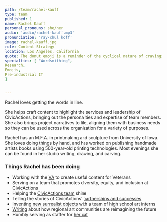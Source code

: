 ```yaml
---
path: /team/rachel-kauff
type: team
published: 1
name: Rachel Kauff
personal_pronouns: she/her
audio: 'audio/rachel-kauff.mp3'
pronunciation: 'ray-chul koff'
image: rachel-kauff.jpg
role: Content Strategy
location: Los Angeles, California
quote: The donut emoji is a reminder of the cyclical nature of cravings.
specialties: [ "Wordsmithing",
Research,
Emojis,
Pre-industrial IT
]


---
```

Rachel loves getting the words in line.

She helps craft content to highlight the services and leadership of CivicActions, bringing out the personalities and expertise of team members. She also brings project narratives to life, aligning them with business needs so they can be used across the organization for a variety of purposes.

Rachel has an M.F.A. in printmaking and sculpture from University of Iowa. She loves doing things by hand, and has worked on publishing handmade artists books using 500-year-old printing technologies. Most evenings she can be found in her studio writing, drawing, and carving.




### Things Rachel has been doing
* Working with the [VA](https://civicactions.com/case-study/va-cms-modernization) to create useful content for Veterans 
* Serving on a team that promotes diversity, equity, and inclusion at CivicActions
* Helping the [CivicActions team](https://civicactions.com/team/) shine
* Telling the stories of CivicActions’ [partnerships and successes](https://civicactions.com/case-study/)
* Inventing [new surrealist objects](http://platteforum.org/dt_catalog/rachel-kauff/) with a team of high school art interns
* [Writing](http://the-rib.net/project/dearest-future-a-love-note-for-iowa-citys-public-space-one) about how regional art communities are reimagining the future
* Humbly serving as staffer for [her cat](https://www.instagram.com/toad_de_ching/)


